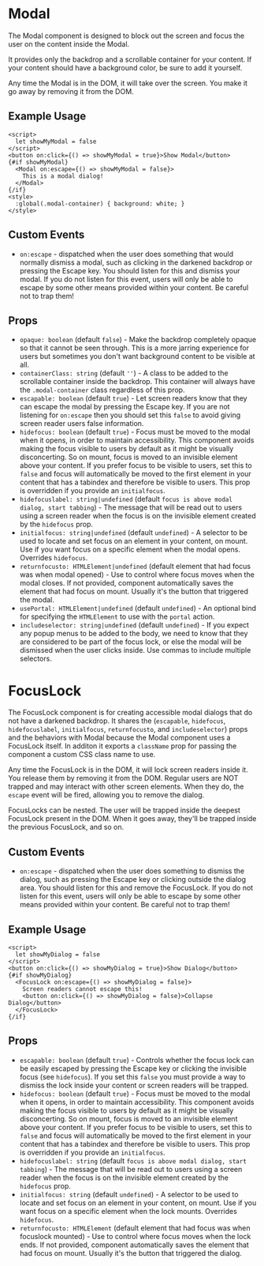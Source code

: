 # Modal
The Modal component is designed to block out the screen and focus the user on the content inside the Modal.

It provides only the backdrop and a scrollable container for your content. If your content should have a background color, be sure to add it yourself.

Any time the Modal is in the DOM, it will take over the screen. You make it go away by removing it from the DOM.

## Example Usage
```svelte
<script>
  let showMyModal = false
</script>
<button on:click={() => showMyModal = true}>Show Modal</button>
{#if showMyModal}
  <Modal on:escape={() => showMyModal = false}>
    This is a modal dialog!
  </Modal>
{/if}
<style>
  :global(.modal-container) { background: white; }
</style>
```
## Custom Events
* `on:escape` - dispatched when the user does something that would normally dismiss a modal, such as clicking in the darkened backdrop or pressing the Escape key. You should listen for this and dismiss your modal. If you do not listen for this event, users will only be able to escape by some other means provided within your content. Be careful not to trap them!

## Props
* `opaque: boolean` (default `false`) - Make the backdrop completely opaque so that it cannot be seen through. This is a more jarring experience for users but sometimes you don't want background content to be visible at all.
* `containerClass: string` (default `''`) - A class to be added to the scrollable container inside the backdrop. This container will always have the `.modal-container` class regardless of this prop.
* `escapable: boolean` (default `true`) - Let screen readers know that they can escape the modal by pressing the Escape key. If you are not listening for `on:escape` then you should set this `false` to avoid giving screen reader users false information.
* `hidefocus: boolean` (default `true`) - Focus must be moved to the modal when it opens, in order to maintain accessibility. This component avoids making the focus visible to users by default as it might be visually disconcerting. So on mount, focus is moved to an invisible element above your content. If you prefer focus to be visible to users, set this to `false` and focus will automatically be moved to the first element in your content that has a tabindex and therefore be visible to users. This prop is overridden if you provide an `initialfocus`.
* `hidefocuslabel: string|undefined` (default `focus is above modal dialog, start tabbing`) - The message that will be read out to users using a screen reader when the focus is on the invisible element created by the `hidefocus` prop.
* `initialfocus: string|undefined` (default `undefined`) - A selector to be used to locate and set focus on an element in your content, on mount. Use if you want focus on a specific element when the modal opens. Overrides `hidefocus`.
* `returnfocusto: HTMLElement|undefined` (default element that had focus was when modal opened) - Use to control where focus moves when the modal closes. If not provided, component automatically saves the element that had focus on mount. Usually it's the button that triggered the modal.
* `usePortal: HTMLElement|undefined` (default `undefined`) - An optional bind for specifying the `HTMLElement` to use with the `portal` action.
* `includeselector: string|undefined` (default `undefined`) - If you expect any popup menus to be added to the body, we need to know that they are considered to be part of the focus lock, or else the modal will be dismissed when the user clicks inside. Use commas to include multiple selectors.

# FocusLock
The FocusLock component is for creating accessible modal dialogs that do not have a darkened backdrop. It shares the (`escapable`, `hidefocus`, `hidefocuslabel`, `initialfocus`, `returnfocusto`, and `includeselector`) props and the behaviors with Modal because the Modal component uses a FocusLock itself. In additon it exports a `className` prop for passing the component a custom CSS class name to use.

Any time the FocusLock is in the DOM, it will lock screen readers inside it. You release them by removing it from the DOM. Regular users are NOT trapped and may interact with other screen elements. When they do, the `escape` event will be fired, allowing you to remove the dialog.

FocusLocks can be nested. The user will be trapped inside the deepest FocusLock present in the DOM. When it goes away, they'll be trapped inside the previous FocusLock, and so on.

## Custom Events
* `on:escape` - dispatched when the user does something to dismiss the dialog, such as pressing the Escape key or clicking outside the dialog area. You should listen for this and remove the FocusLock. If you do not listen for this event, users will only be able to escape by some other means provided within your content. Be careful not to trap them!

## Example Usage
```svelte
<script>
  let showMyDialog = false
</script>
<button on:click={() => showMyDialog = true}>Show Dialog</button>
{#if showMyDialog}
  <FocusLock on:escape={() => showMyDialog = false}>
    Screen readers cannot escape this!
    <button on:click={() => showMyDialog = false}>Collapse Dialog</button>
  </FocusLock>
{/if}
```
## Props
* `escapable: boolean` (default `true`) - Controls whether the focus lock can be easily escaped by pressing the Escape key or clicking the invisible focus (see `hidefocus`). If you set this `false` you must provide a way to dismiss the lock inside your content or screen readers will be trapped.
* `hidefocus: boolean` (default `true`) - Focus must be moved to the modal when it opens, in order to maintain accessibility. This component avoids making the focus visible to users by default as it might be visually disconcerting. So on mount, focus is moved to an invisible element above your content. If you prefer focus to be visible to users, set this to `false` and focus will automatically be moved to the first element in your content that has a tabindex and therefore be visible to users. This prop is overridden if you provide an `initialfocus`.
* `hidefocuslabel: string` (default `focus is above modal dialog, start tabbing`) - The message that will be read out to users using a screen reader when the focus is on the invisible element created by the `hidefocus` prop.
* `initialfocus: string` (default `undefined`) - A selector to be used to locate and set focus on an element in your content, on mount. Use if you want focus on a specific element when the lock mounts. Overrides `hidefocus`.
* `returnfocusto: HTMLElement` (default element that had focus was when focuslock mounted) - Use to control where focus moves when the lock ends. If not provided, component automatically saves the element that had focus on mount. Usually it's the button that triggered the dialog.
